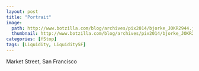 ```yaml
---
layout: post
title: "Portrait"
image:
  path: http://www.botzilla.com/blog/archives/pix2014/bjorke_JOKR2944.jpg
  thumbnail: http://www.botzilla.com/blog/archives/pix2014/bjorke_JOKR2944.jpg
categories: [fStop]
tags: [Liquidity, LiquiditySF]
---
```




Market Street, San Francisco
